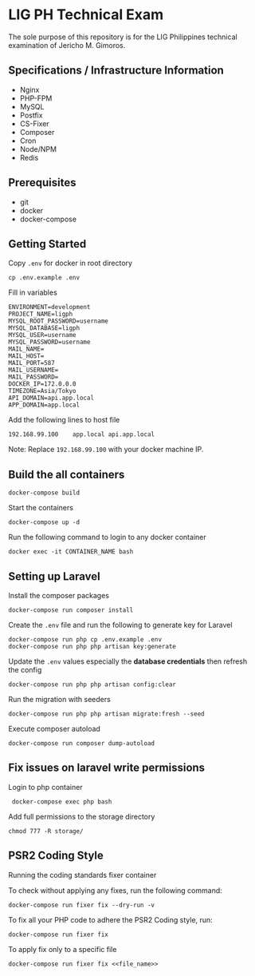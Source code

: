 # LIG PH Technical Exam
The sole purpose of this repository is for the LIG Philippines technical examination of Jericho M. Gimoros.

## Specifications / Infrastructure Information
- Nginx
- PHP-FPM
- MySQL
- Postfix
- CS-Fixer
- Composer
- Cron
- Node/NPM
- Redis

## Prerequisites
- git
- docker
- docker-compose

## Getting Started
Copy `.env` for docker in root directory
```
cp .env.example .env
```
Fill in variables
```
ENVIRONMENT=development
PROJECT_NAME=ligph
MYSQL_ROOT_PASSWORD=username
MYSQL_DATABASE=ligph
MYSQL_USER=username
MYSQL_PASSWORD=username
MAIL_NAME=
MAIL_HOST=
MAIL_PORT=587
MAIL_USERNAME=
MAIL_PASSWORD=
DOCKER_IP=172.0.0.0
TIMEZONE=Asia/Tokyo
API_DOMAIN=api.app.local
APP_DOMAIN=app.local
```
Add the following lines to host file
```
192.168.99.100    app.local api.app.local
```
Note: Replace `192.168.99.100` with your docker machine IP.

## Build the all containers
```
docker-compose build
```
Start the containers
```
docker-compose up -d
```
Run the following command to login to any docker container
```
docker exec -it CONTAINER_NAME bash
```
## Setting up Laravel
Install the composer packages
```
docker-compose run composer install
```
Create the `.env` file and run the following to generate key for Laravel
```
docker-compose run php cp .env.example .env
docker-compose run php php artisan key:generate
```
Update the `.env` values especially the **database credentials** then refresh the config
```
docker-compose run php php artisan config:clear
```
Run the migration with seeders
```
docker-compose run php php artisan migrate:fresh --seed
```
Execute composer autoload
```
docker-compose run composer dump-autoload
```

## Fix issues on laravel write permissions
Login to php container
```
 docker-compose exec php bash
```
Add full permissions to the storage directory
```
chmod 777 -R storage/
```

## PSR2 Coding Style
Running the coding standards fixer container

To check without applying any fixes, run the following command:
```
docker-compose run fixer fix --dry-run -v
```
To fix all your PHP code to adhere the PSR2 Coding style, run:
```
docker-compose run fixer fix
```
To apply fix only to a specific file
```
docker-compose run fixer fix <<file_name>>
```
